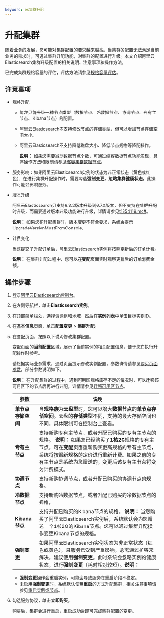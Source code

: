 ```yaml
---
keyword: es集群升配
---
```


# 升配集群

随着业务的发展，您可能对集群配置的要求越来越高。当集群的配置无法满足当前业务的需求时，可通过集群升配功能，对集群的配置进行升级。本文介绍阿里云Elasticsearch集群升级配置的相关说明、注意事项和操作方法。

已完成集群规格容量的评估，评估方法请参见[规格容量评估](/intl.zh-CN/快速入门/准备工作/规格容量评估.md)。

## 注意事项

-   规格升配
    -   每次只能升级一种节点类型（数据节点、冷数据节点、协调节点、专有主节点、Kibana节点）的配置。
    -   阿里云Elasticsearch不支持修改节点的存储类型，但可以增加节点存储空间大小。
    -   阿里云Elasticsearch不支持降低磁盘大小、降低节点规格等降配操作。

        **说明：** 如果您需要减少数据节点个数，可通过缩容数据节点功能实现，具体操作方法和限制请参见[缩容集群数据节点](/intl.zh-CN/实例管理/升降配实例/缩容集群数据节点.md)。

-   服务影响：如果阿里云Elasticsearch实例的状态为非正常状态（黄色或红色），在进行集群升配操作时，需要勾选**强制变更，忽略集群健康状态**，此操作可能会影响服务。
-   版本升级

    阿里云Elasticsearch只支持6.3.2版本升级到6.7.0版本，但不支持在集群升配时升级，而需要通过版本升级功能进行升级，详情请参见[t1854119.md\#](/intl.zh-CN/实例管理/升级版本/升级实例版本.md)。

    **说明：** 如果您在升配集群时，版本变更不符合要求，系统会提示UpgradeVersionMustFromConsole。

-   计费变化

    当您提交了升配订单后，阿里云Elasticsearch实例将按照更新后的订单计费。

    **说明：** 在集群升配过程中，您可以在**变配**页面实时观察更新后的订单消费金额。


## 操作步骤

1.  登录[阿里云Elasticsearch控制台](https://elasticsearch.console.aliyun.com/#/home)。

2.  在左侧导航栏，单击**Elasticsearch实例**。

3.  在顶部菜单栏处，选择资源组和地域，然后在**实例列表**中单击目标实例ID。

4.  在**基本信息**页面，单击**配置变更** \> **集群升配**。

5.  在变配页面，按照以下说明修改集群配置。

    变配页面的**当前配置**区域，展示了当前实例的相关配置信息，便于您在执行升配操作时参考。

    请根据实际业务需求，通过页面提示修改实例配置，参数详情请参见[购买页面参数](/intl.zh-CN/快速入门/步骤一：创建实例/购买页面参数.md)，部分参数说明如下。

    **说明：** 在升配集群的过程中，遇到可用区规格库存不足的情况时，可以迁移该可用区下的节点后再进行升配，详情请参见[迁移可用区节点](/intl.zh-CN/实例管理/数据迁移/迁移可用区节点.md)。

    |参数|说明|
    |--|--|
    |**单节点存储空间**|当**规格族**为**云盘型**时，您可以增大**数据节点**的**单节点存储空间**。云盘的**存储类型**不同，支持的最大存储空间也不同，具体限制可在控制台上查看。|
    |**专有主节点**|支持新购专有主节点，或者升配已购买的专有主节点的规格。 **说明：** 如果您已经购买了**1核2G**规格的专有主节点，可在**变配**页面重新购买更高规格的专有主节点，系统将按照新规格的定价进行重新计费。如果之前的专有主节点是系统为您赠送的，变更后该专有主节点将变为计费模式。 |
    |**协调节点**|支持新购协调节点，或者升配已购买的协调节点的规格。|
    |**冷数据节点**|支持新购冷数据节点，或者升配已购买的冷数据节点的规格。|
    |**Kibana节点**|支持升配已购买的Kibana节点的规格。 **说明：** 当您购买了阿里云Elasticsearch实例后，系统默认会为您赠送一个1核2G的Kibana节点。您可以通过集群升配操作变更Kibana节点的规格。 |
    |**强制变更**|如果阿里云Elasticsearch实例状态为非正常状态（红色或黄色），且服务已受到严重影响，急需通过扩容来解决，建议使用**强制变更**。此时系统会忽略实例的健康状态，进行**强制变更**（耗时相对较短）。**说明：**

    -   **强制变更**操作会重启实例，可能会导致服务在重启阶段不稳定。
    -   未启用**强制变更**时，系统默认使用**重启**的方式升配集群，相关注意事项请参见[重启实例或节点](/intl.zh-CN/实例管理/管理实例/重启实例或节点.md)。 |

6.  勾选服务协议，单击**立即购买**。

    购买后，集群会进行重启，重启成功后即可完成集群配置的变更。


